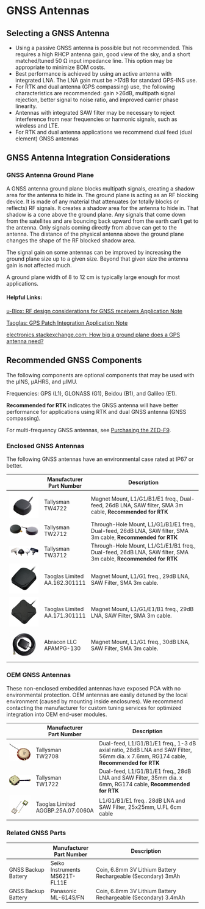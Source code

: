 # GNSS Antennas

## Selecting a GNSS Antenna

- Using a passive GNSS antenna is possible but not recommended.  This requires a high RHCP antenna gain, good view of the sky, and a short matched/tuned 50 Ω input impedance line.  This option may be appropriate to minimize BOM costs.
- Best performance is achieved by using an active antenna with integrated LNA.  The LNA gain must be >17dB for standard GPS-INS use.  
- For RTK and dual antenna (GPS compassing) use, the following characteristics are recommended: gain >26dB, multipath signal rejection, better signal to noise ratio, and improved carrier phase linearity.
- Antennas with integrated SAW filter may be necessary to reject interference from near frequencies or harmonic signals, such as wireless and LTE.
- For RTK and dual antenna applications we recommend dual feed (dual element) GNSS antennas

## GNSS Antenna Integration Considerations

### GNSS Antenna Ground Plane

A GNSS antenna ground plane blocks multipath signals, creating a shadow area for the antenna to hide in.  The ground plane is acting as an RF blocking device.  It is made of any material that attenuates (or totally blocks or reflects) RF signals.  It creates a shadow area for the antenna to hide in.  That shadow is a cone above the ground plane.  Any signals that come down from the satellites and are bouncing back upward from the earth can’t get to the antenna.  Only signals coming directly from above can get to the antenna.  The distance of the physical antenna above the ground plane changes the shape of the RF blocked shadow area. 

The signal gain on some antennas can be improved by increasing the ground plane size up to a given size.  Beyond that given size the antenna gain is not affected much.

A ground plane width of 8 to 12 cm is typically large enough for most applications.

#### Helpful Links:

[u-Blox: RF design considerations for GNSS receivers Application Note](https://content.u-blox.com/sites/default/files/products/documents/GNSS-Antennas_AppNote_%28UBX-15030289%29.pdf) 

[Taoglas:  GPS Patch Integration Application Note](https://cdn.taoglas.com/wp-content/uploads/pdf/TAOGLAS-GPS-Patch-Antenna-Integration-Application-NoteAPN-12-8-002.B.pdf) 

[electronics.stackexchange.com: How big a ground plane does a GPS antenna need?](https://electronics.stackexchange.com/questions/150849/how-big-a-ground-plane-does-a-gps-antenna-need/247725) 

## Recommended GNSS Components

The following components are optional components that may be used with the μINS, μAHRS, and μIMU.  

Frequencies: GPS (L1), GLONASS (G1), Beidou (B1), and Galileo (E1).

**Recommended for RTK** indicates the GNSS antenna will have better performance for applications using RTK and dual GNSS antenna (GNSS compassing).

For multi-frequency GNSS antennas, see [Purchasing the ZED-F9](../multi_band_gnss/#purchasing-the-zed-f9). 

### Enclosed GNSS Antennas

The following GNSS antennas have an environmental case rated at IP67 or better.

|                                            | Manufacturer<br/>Part Number      | Description                                                  |
| ------------------------------------------ | --------------------------------- | ------------------------------------------------------------ |
| ![tw4722](images/tw4722.png)               | Tallysman<br/>TW4722              | Magnet Mount, L1/G1/B1/E1 freq., Dual-feed, 26dB LNA, SAW filter, SMA 3m cable, **Recommended for RTK** |
| ![tw2712](images/tw2712.png)               | Tallysman<br/>TW2712              | Through-Hole Mount, L1/G1/B1/E1 freq., Dual-feed, 26dB LNA, SAW filter, SMA 3m cable, **Recommended for RTK** |
| ![tw3712](images/tw3712.png)               | Tallysman<br/>TW3712              | Through-Hole Mount, L1/G1/E1/B1 freq., Dual-feed, 26dB LNA, SAW filter, SMA 3m cable, **Recommended for RTK** |
| ![AA.162.301111](images/AA.162.301111.png) | Taoglas Limited<br/>AA.162.301111 | Magnet Mount, L1/G1 freq., 29dB LNA, SAW Filter, SMA 3m cable. |
| ![AA.171.301111](images/AA.171.301111.png) | Taoglas Limited<br/>AA.171.301111 | Magnet Mount, L1/G1/E1/B1 freq., 29dB LNA, SAW Filter, SMA 3m cable. |
| ![APAMPG-130](images/APAMPG-130.jpg)       | Abracon LLC<br/>APAMPG-130        | Magnet Mount, L1/G1 freq., 30dB LNA, SAW Filter, SMA 3m cable. |

### OEM GNSS Antennas

These non-enclosed embedded antennas have exposed PCA with no environmental protection.  OEM antennas are easily detuned by the local environment (caused by mounting inside enclosures).  We recommend contacting the manufacturer for custom tuning services for optimized integration into OEM end-user modules.

|                                                      | Manufacturer<br/>Part Number           | Description                                                  |
| ---------------------------------------------------- | -------------------------------------- | ------------------------------------------------------------ |
| ![TW2708](images/tw2708.jpg)                         | Tallysman<br/>TW2708                   | Dual-feed, L1/G1/B1/E1 freq., 1-3 dB axial ratio, 28dB LNA and SAW Filter, 56mm dia. x 7.6mm, RG174 cable,  **Recommended for RTK** |
| ![TW1712](images/tw1712.png)                         | Tallysman<br/>TW1722                   | Dual-feed, L1/G1/B1/E1 freq., 28dB LNA and SAW Filter, 35mm dia. x 6mm, RG174 cable, **Recommended for RTK** |
| ![AGGBP.25A.07.0060A](images/AGGBP.25A.07.0060A.jpg) | Taoglas Limited<br/>AGGBP.25A.07.0060A | L1/G1/B1/E1 freq.. 28dB LNA and SAW Filter, 25x25mm, U.FL 6cm cable |

### Related GNSS Parts

|                     | Manufacturer<br/>Part Number       | Description                                                  |
| ------------------- | ---------------------------------- | ------------------------------------------------------------ |
| GNSS Backup Battery | Seiko Instruments<br/>MS621T-FL11E | Coin, 6.8mm 3V Lithium Battery Rechargeable (Secondary) 3mAh |
| GNSS Backup Battery | Panasonic<br/>ML-614S/FN           | Coin, 6.8mm 3V Lithium Battery Rechargeable (Secondary) 3.4mAh |






